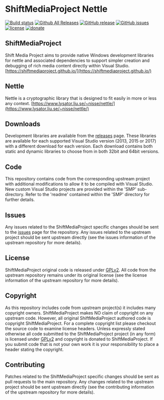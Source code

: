 ShiftMediaProject Nettle
=============
[![Build status](https://ci.appveyor.com/api/projects/status/x10spcx6d1ec8sv6?svg=true)](https://ci.appveyor.com/project/Sibras/nettle)
[![Github All Releases](https://img.shields.io/github/downloads/ShiftMediaProject/nettle/total.svg)](https://github.com/ShiftMediaProject/nettle/releases)
[![GitHub release](https://img.shields.io/github/release/ShiftMediaProject/nettle.svg)](https://github.com/ShiftMediaProject/nettle/releases/latest)
[![GitHub issues](https://img.shields.io/github/issues/ShiftMediaProject/nettle.svg)](https://github.com/ShiftMediaProject/nettle/issues)
[![license](https://img.shields.io/github/license/ShiftMediaProject/nettle.svg)](https://github.com/ShiftMediaProject/nettle)
[![donate](https://img.shields.io/badge/donate-link-brightgreen.svg)](https://shiftmediaproject.github.io/8-donate/)
## ShiftMediaProject

Shift Media Project aims to provide native Windows development libraries for nettle and associated dependencies to support simpler creation and debugging of rich media content directly within Visual Studio. [https://shiftmediaproject.github.io/](https://shiftmediaproject.github.io/)

## Nettle

Nettle is a cryptographic library that is designed to fit easily in more or less any context. [https://www.lysator.liu.se/~nisse/nettle/](https://www.lysator.liu.se/~nisse/nettle/)

## Downloads

Development libraries are available from the [releases](https://github.com/ShiftMediaProject/nettle/releases) page. These libraries are available for each supported Visual Studio version (2013, 2015 or 2017) with a different download for each version. Each download contains both static and dynamic libraries to choose from in both 32bit and 64bit versions.

## Code

This repository contains code from the corresponding upstream project with additional modifications to allow it to be compiled with Visual Studio. New custom Visual Studio projects are provided within the 'SMP' sub-directory. Refer to the 'readme' contained within the 'SMP' directory for further details.

## Issues

Any issues related to the ShiftMediaProject specific changes should be sent to the [issues](https://github.com/ShiftMediaProject/nettle/issues) page for the repository. Any issues related to the upstream project should be sent upstream directly (see the issues information of the upstream repository for more details).

## License

ShiftMediaProject original code is released under [GPLv2](https://www.gnu.org/licenses/gpl-2.0.html). All code from the upstream repository remains under its original license (see the license information of the upstream repository for more details).

## Copyright

As this repository includes code from upstream project(s) it includes many copyright owners. ShiftMediaProject makes NO claim of copyright on any upstream code. However, all original ShiftMediaProject authored code is copyright ShiftMediaProject. For a complete copyright list please checkout the source code to examine license headers. Unless expressly stated otherwise all code submitted to the ShiftMediaProject project (in any form) is licensed under [GPLv2](https://www.gnu.org/licenses/gpl-2.0.html) and copyright is donated to ShiftMediaProject. If you submit code that is not your own work it is your responsibility to place a header stating the copyright.

## Contributing

Patches related to the ShiftMediaProject specific changes should be sent as pull requests to the main repository. Any changes related to the upstream project should be sent upstream directly (see the contributing information of the upstream repository for more details).